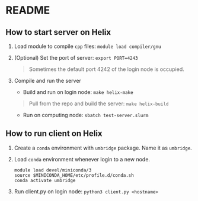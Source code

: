 # README

## How to start server on Helix

1. Load module to compile `cpp` files: `module load compiler/gnu`

2. (Optional) Set the port of server: `export PORT=4243`

    > Sometimes the default port 4242 of the login node is occupied.

3. Compile and run the server
    - Build and run on login node: `make helix-make`
    
    > Pull from the repo and build the server: `make helix-build`
    
    - Run on computing node: `sbatch test-server.slurm`

## How to run client on Helix

1. Create a `conda` environment with `umbridge` package. Name it as `umbridge`.

2. Load `conda` environment whenever login to a new node.
	```
    module load devel/miniconda/3
    source $MINICONDA_HOME/etc/profile.d/conda.sh
    conda activate umbridge
   ```

3. Run client.py on login node: `python3 client.py <hostname>`
